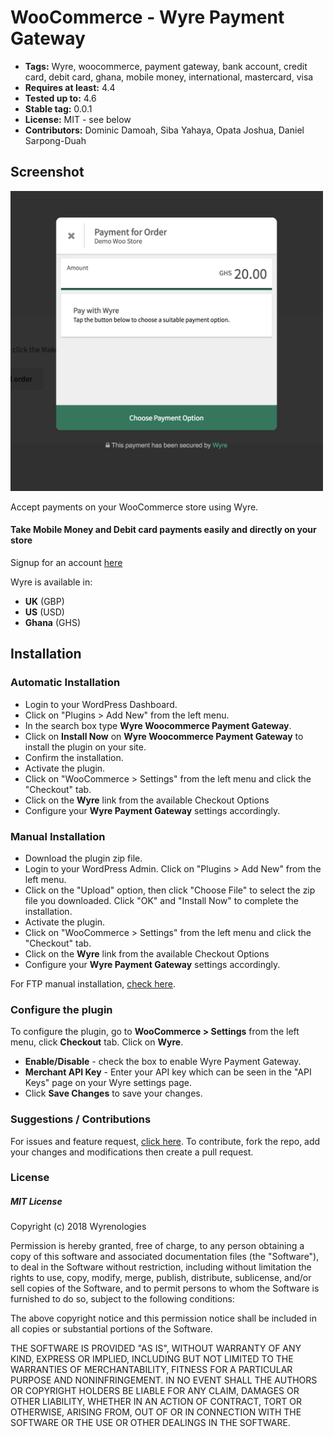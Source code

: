 # WooCommerce - Wyre Payment Gateway

 - **Tags:** Wyre, woocommerce, payment gateway, bank account, credit card, debit card, ghana, mobile money, international, mastercard, visa
 - **Requires at least:** 4.4
 - **Tested up to:** 4.6
 - **Stable tag:** 0.0.1
 - **License:** MIT - see below
 - **Contributors:** Dominic Damoah, Siba Yahaya, Opata Joshua, Daniel Sarpong-Duah

## Screenshot 

<img src="/screens/1.png" alt="See it in action" width="500">

Accept payments on your WooCommerce store using Wyre.

#### Take Mobile Money and Debit card payments easily and directly on your store

Signup for an account [here](https://my.wyre.tech/auth/signup)

Wyre is available in:

* __UK__ (GBP)
* __US__ (USD)
* __Ghana__ (GHS)

## Installation

### Automatic Installation
*   Login to your WordPress Dashboard.
*   Click on "Plugins > Add New" from the left menu.
*   In the search box type __Wyre Woocommerce Payment Gateway__.
*   Click on __Install Now__ on __Wyre Woocommerce Payment Gateway__ to install the plugin on your site.
*   Confirm the installation.
*   Activate the plugin.
*   Click on "WooCommerce > Settings" from the left menu and click the "Checkout" tab.
*   Click on the __Wyre__ link from the available Checkout Options
*   Configure your __Wyre Payment Gateway__ settings accordingly.


### Manual Installation
*  Download the plugin zip file.
*  Login to your WordPress Admin. Click on "Plugins > Add New" from the left menu.
*  Click on the "Upload" option, then click "Choose File" to select the zip file you downloaded. Click "OK" and "Install Now" to complete the installation.
*  Activate the plugin.
*  Click on "WooCommerce > Settings" from the left menu and click the "Checkout" tab.
*  Click on the __Wyre__ link from the available Checkout Options
*  Configure your __Wyre Payment Gateway__ settings accordingly.

For FTP manual installation, [check here](http://codex.wordpress.org/Managing_Plugins#Manual_Plugin_Installation).


### Configure the plugin
To configure the plugin, go to __WooCommerce > Settings__ from the left menu, click __Checkout__ tab. Click on __Wyre__.

* __Enable/Disable__ - check the box to enable Wyre Payment Gateway.
* __Merchant API Key__ - Enter your API key which can be seen in the "API Keys" page on your Wyre settings page.
* Click __Save Changes__ to save your changes.

### Suggestions / Contributions

For issues and feature request, [click here](https://github.com/Wyre-Tech-Group/wyre-woocomerce-plugin/issues).
To contribute, fork the repo, add your changes and modifications then create a pull request.


### License

##### MIT License

Copyright (c) 2018 Wyrenologies

Permission is hereby granted, free of charge, to any person obtaining a copy
of this software and associated documentation files (the "Software"), to deal
in the Software without restriction, including without limitation the rights
to use, copy, modify, merge, publish, distribute, sublicense, and/or sell
copies of the Software, and to permit persons to whom the Software is
furnished to do so, subject to the following conditions:

The above copyright notice and this permission notice shall be included in all
copies or substantial portions of the Software.

THE SOFTWARE IS PROVIDED "AS IS", WITHOUT WARRANTY OF ANY KIND, EXPRESS OR
IMPLIED, INCLUDING BUT NOT LIMITED TO THE WARRANTIES OF MERCHANTABILITY,
FITNESS FOR A PARTICULAR PURPOSE AND NONINFRINGEMENT. IN NO EVENT SHALL THE
AUTHORS OR COPYRIGHT HOLDERS BE LIABLE FOR ANY CLAIM, DAMAGES OR OTHER
LIABILITY, WHETHER IN AN ACTION OF CONTRACT, TORT OR OTHERWISE, ARISING FROM,
OUT OF OR IN CONNECTION WITH THE SOFTWARE OR THE USE OR OTHER DEALINGS IN THE
SOFTWARE.